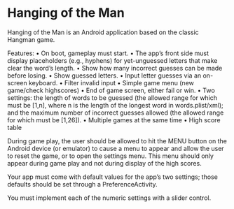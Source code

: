 Hanging of the Man
==========

Hanging of the Man is an Android application based on the classic Hangman game.




Features:
•	On boot, gameplay must start.
•	The app’s front side must display placeholders (e.g., hyphens) for yet-unguessed letters that make clear the word’s length.
•	Show how many incorrect guesses can be made before losing.
•	Show guessed letters.
•	Input letter guesses via an on-screen keyboard.
•	Filter invalid input
•	Simple game menu (new game/check highscores)
•	End of game screen, either fail or win.
•	Two settings: the length of words to be guessed (the allowed range for which must be [1,n], where n is the length of the longest word in words.plist/xml); and the maximum number of incorrect guesses allowed (the allowed range for which must be [1,26]).
•	Multiple games at the same time
•	High score table





During game play, the user should be allowed to hit the MENU button on the Android device (or emulator) to cause a menu to appear and allow the user to reset the game, or to open the settings menu. This menu should only appear during game play and not during display of the high scores.

Your app must come with default values for the app’s two settings; those defaults should be set through a PreferenceActivity.

You must implement each of the numeric settings with a slider control.
